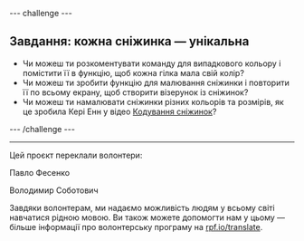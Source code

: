 --- challenge ---

## Завдання: кожна сніжинка — унікальна

- Чи можеш ти розкоментувати команду для випадкового кольору і помістити її в функцію, щоб кожна гілка мала свій колір?
- Чи можеш ти зробити функцію для малювання сніжинки і повторити її по всьому екрану, щоб створити візерунок із сніжинок?
- Чи можеш ти намалювати сніжинки різних кольорів та розмірів, як це зробила Кері Енн у відео [Кодування сніжинок](https://www.youtube.com/watch?v=DHmeX7YTHBY)?

--- /challenge ---


***
Цей проєкт переклали волонтери:

Павло Фесенко

Володимир Соботович

Завдяки волонтерам, ми надаємо можливість людям у всьому світі навчатися рідною мовою. Ви також можете допомогти нам у цьому — більше інформації про волонтерську програму на [rpf.io/translate](https://rpf.io/translate).